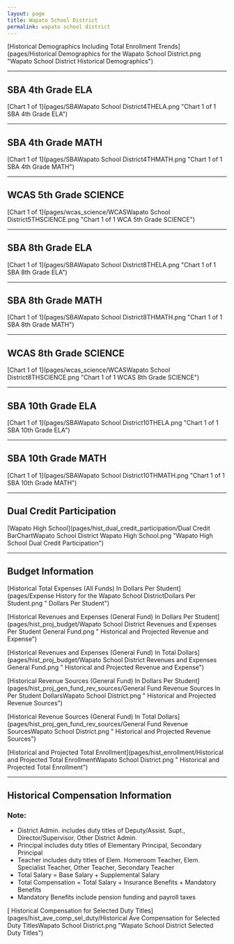 ```yaml
---
layout: page
title: Wapato School District
permalink: wapato school district
---
```



[Historical Demographics Including Total Enrollment Trends](pages/Historical Demographics for the Wapato School District.png "Wapato School District Historical Demographics")

___

## SBA 4th Grade ELA

[Chart 1 of 1](pages/SBAWapato School District4THELA.png "Chart 1 of 1 SBA 4th Grade ELA")


___

## SBA 4th Grade MATH

[Chart 1 of 1](pages/SBAWapato School District4THMATH.png "Chart 1 of 1 SBA 4th Grade MATH")


___

## WCAS 5th Grade SCIENCE

[Chart 1 of 1](pages/wcas_science/WCASWapato School District5THSCIENCE.png "Chart 1 of 1 WCA 5th Grade SCIENCE")


___

## SBA 8th Grade ELA

[Chart 1 of 1](pages/SBAWapato School District8THELA.png "Chart 1 of 1 SBA 8th Grade ELA")


___

## SBA 8th Grade MATH

[Chart 1 of 1](pages/SBAWapato School District8THMATH.png "Chart 1 of 1 SBA 8th Grade MATH")


___

## WCAS 8th Grade SCIENCE

[Chart 1 of 1](pages/wcas_science/WCASWapato School District8THSCIENCE.png "Chart 1 of 1 WCAS 8th Grade SCIENCE")


___

## SBA 10th Grade ELA

[Chart 1 of 1](pages/SBAWapato School District10THELA.png "Chart 1 of 1 SBA 10th Grade ELA")


___

## SBA 10th Grade MATH

[Chart 1 of 1](pages/SBAWapato School District10THMATH.png "Chart 1 of 1 SBA 10th Grade MATH")


___

## Dual Credit Participation

[Wapato High School](pages/hist_dual_credit_participation/Dual Credit BarChartWapato School District Wapato High School.png "Wapato High School Dual Credit Participation")


___

## Budget Information

[Historical Total Expenses (All Funds) In Dollars Per Student](pages/Expense History for the Wapato School DistrictDollars Per Student.png " Dollars Per Student")

[Historical Revenues and Expenses (General Fund) In Dollars Per Student](pages/hist_proj_budget/Wapato School District Revenues and Expenses Per Student General Fund.png " Historical and Projected Revenue and Expense")

[Historical Revenues and Expenses (General Fund) In Total Dollars](pages/hist_proj_budget/Wapato School District Revenues and Expenses General Fund.png " Historical and Projected Revenue and Expense")

[Historical Revenue Sources (General Fund) In Dollars Per Student](pages/hist_proj_gen_fund_rev_sources/General Fund Revenue Sources In Per Student DollarsWapato School District.png " Historical and Projected Revenue Sources")

[Historical Revenue Sources (General Fund) In Total Dollars](pages/hist_proj_gen_fund_rev_sources/General Fund Revenue SourcesWapato School District.png " Historical and Projected Revenue Sources")

[Historical and Projected Total Enrollment](pages/hist_enrollment/Historical and Projected Total EnrollmentWapato School District.png " Historical and Projected Total Enrollment")


___

## Historical Compensation Information
### Note:
- District Admin. includes duty titles of Deputy/Assist. Supt., Director/Supervisor, Other District Admin.
- Principal includes duty titles of Elementary Principal, Secondary Principal
- Teacher includes duty titles of Elem. Homeroom Teacher, Elem. Specialist Teacher, Other Teacher, Secondary Teacher
- Total Salary = Base Salary + Supplemental Salary
- Total Compensation = Total Salary + Insurance Benefits + Mandatory Benefits
- Mandatory Benefits include pension funding and payroll taxes

[ Historical Compensation for Selected Duty Titles](pages/hist_ave_comp_sel_duty/Historical Ave Compensation for Selected Duty TitlesWapato School District.png "Wapato School District Selected Duty Titles")

